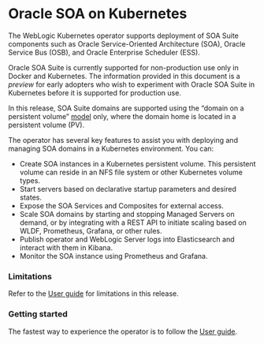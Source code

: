 # Oracle SOA on Kubernetes

The WebLogic Kubernetes operator supports deployment of SOA Suite components such as Oracle Service-Oriented Architecture (SOA), Oracle Service Bus (OSB), and Oracle Enterprise Scheduler (ESS).

Oracle SOA Suite is currently supported for non-production use only in Docker and Kubernetes.  The information provided
in this document is a *preview* for early adopters who wish to experiment with Oracle SOA Suite in Kubernetes before
it is supported for production use.

In this release, SOA Suite domains are supported using the “domain on a persistent volume”
[model](https://oracle.github.io/weblogic-kubernetes-operator/userguide/managing-domains/choosing-a-model/) only, where the domain home is located in a persistent volume (PV).

The operator has several key features to assist you with deploying and managing SOA domains in a Kubernetes
environment. You can:

* Create SOA instances in a Kubernetes persistent volume. This persistent volume can reside in an NFS file system or other Kubernetes volume types.
* Start servers based on declarative startup parameters and desired states.
* Expose the SOA Services and Composites for external access.
* Scale SOA domains by starting and stopping Managed Servers on demand, or by integrating with a REST API to initiate scaling based on WLDF, Prometheus, Grafana, or other rules.
* Publish operator and WebLogic Server logs into Elasticsearch and interact with them in Kibana.
* Monitor the SOA instance using Prometheus and Grafana.

### Limitations

Refer to the [User guide](https://oracle.github.io/weblogic-kubernetes-operator/userguide/managing-fmw-domains/soa-suite/#limitations) for limitations in this release.

### Getting started

The fastest way to experience the operator is to follow the [User guide](https://oracle.github.io/weblogic-kubernetes-operator/userguide/managing-fmw-domains/soa-suite/).
